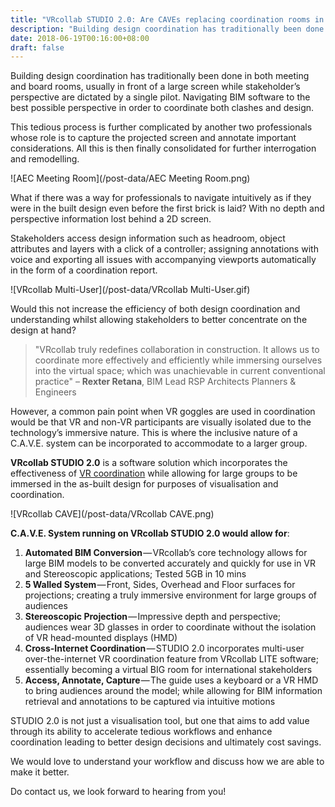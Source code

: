 ```yaml
---
title: "VRcollab STUDIO 2.0: Are CAVEs replacing coordination rooms in Architecture and Construction?"
description: "Building design coordination has traditionally been done in both meeting and board rooms, usually in front of a large screen while stakeholder’s perspective are dictated by a single pilot. Navigating…"
date: 2018-06-19T00:16:00+08:00
draft: false
---
```


Building design coordination has traditionally been done in both meeting and board rooms, usually in front of a large screen while stakeholder’s perspective are dictated by a single pilot. Navigating BIM software to the best possible perspective in order to coordinate both clashes and design.

This tedious process is further complicated by another two professionals whose role is to capture the projected screen and annotate important considerations. All this is then finally consolidated for further interrogation and remodelling.

![AEC Meeting Room](/post-data/AEC Meeting Room.png)

What if there was a way for professionals to navigate intuitively as if they were in the built design even before the first brick is laid? With no depth and perspective information lost behind a 2D screen.

Stakeholders access design information such as headroom, object attributes and layers with a click of a controller; assigning annotations with voice and exporting all issues with accompanying viewports automatically in the form of a coordination report.

![VRcollab Multi-User](/post-data/VRcollab Multi-User.gif)

Would this not increase the efficiency of both design coordination and understanding whilst allowing stakeholders to better concentrate on the design at hand?

> "VRcollab truly redefines collaboration in construction. It allows us to coordinate more effectively and efficiently while immersing ourselves into the virtual space; which was unachievable in current conventional practice"
– **Rexter Retana**, BIM Lead RSP Architects Planners & Engineers

However, a common pain point when VR goggles are used in coordination would be that VR and non-VR participants are visually isolated due to the technology’s immersive nature. This is where the inclusive nature of a C.A.V.E. system can be incorporated to accommodate to a larger group.

**VRcollab STUDIO 2.0** is a software solution which incorporates the effectiveness of [VR coordination](https://vrcollab.com/lite/#features) while allowing for large groups to be immersed in the as-built design for purposes of visualisation and coordination.

![VRcollab CAVE](/post-data/VRcollab CAVE.png)

**C.A.V.E. System running on VRcollab STUDIO 2.0 would allow for**:

1. **Automated BIM Conversion** — VRcollab’s core technology allows for large BIM models to be converted accurately and quickly for use in VR and Stereoscopic applications; Tested 5GB in 10 mins
2. **5 Walled System** — Front, Sides, Overhead and Floor surfaces for projections; creating a truly immersive environment for large groups of audiences
3. **Stereoscopic Projection** — Impressive depth and perspective; audiences wear 3D glasses in order to coordinate without the isolation of VR head-mounted displays (HMD)
4. **Cross-Internet Coordination** — STUDIO 2.0 incorporates multi-user over-the-internet VR coordination feature from VRcollab LITE software; essentially becoming a virtual BIG room for international stakeholders
5. **Access, Annotate, Capture** — The guide uses a keyboard or a VR HMD to bring audiences around the model; while allowing for BIM information retrieval and annotations to be captured via intuitive motions

STUDIO 2.0 is not just a visualisation tool, but one that aims to add value through its ability to accelerate tedious workflows and enhance coordination leading to better design decisions and ultimately cost savings.

We would love to understand your workflow and discuss how we are able to make it better.

Do contact us, we look forward to hearing from you!